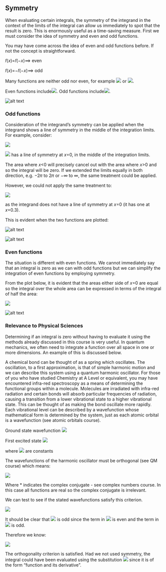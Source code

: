 ## Symmetry 

When evaluating certain integrals, the symmetry of the integrand in the context of the limits of the integral can allow us immediately to spot that the result is zero. This is enormously useful as a time-saving measure. First we must consider the idea of symmetry and even and odd functions.

You may have come across the idea of even and odd functions before. If not the concept is straightforward. 

𝑓(𝑥)=𝑓(−𝑥)⟹ even 

𝑓(𝑥)=−𝑓(−𝑥)⟹ odd

Many functions are neither odd nor even, for example <img src="https://render.githubusercontent.com/render/math?math=e^x"> or <img src="https://render.githubusercontent.com/render/math?math=\ln x ">.

Even functions include<img src="https://render.githubusercontent.com/render/math?math=x^2, x^4, \cos x, \cos^2 x, \sin^2x ">. Odd functions include<img src="https://render.githubusercontent.com/render/math?math=x, x^3, \sin x">.

![alt text](https://github.com/Oxbridge-Science-Academy/Figures/blob/master/Integration/even_odd.png)

### Odd functions
Consideration of the integrand’s symmetry can be applied when the integrand shows a line of symmetry in the middle of the integration limits. For example, consider:

<img src="https://render.githubusercontent.com/render/math?math=\displaystyle \int_{-\pi}^{\pi} \sin x dx ">

<img src="https://render.githubusercontent.com/render/math?math=\displaystyle \sin x "> has a line of symmetry at 𝑥=0, in the middle of the integration limits. 

The area where 𝑥<0 will precisely cancel out with the area where 𝑥>0 and so the integral will be zero. If we extended the limits equally in both direction, e.g. −2𝜋 to 2𝜋 or −∞ to ∞, the same treatment could be applied.

However, we could not apply the same treatment to: 

<img src="https://render.githubusercontent.com/render/math?math=\displaystyle \int_{-\pi}^{\pi} \sin (x-0.3) dx "> 

as the integrand does not have a line of symmetry at 𝑥=0 (it has one at 𝑥=0.3). 

This is evident when the two functions are plotted:

![alt text](https://github.com/Oxbridge-Science-Academy/Figures/blob/master/Integration/symmetry_1.png)

![alt text](https://github.com/Oxbridge-Science-Academy/Figures/blob/master/Integration/symmetry_2.png)

### Even functions
The situation is different with even functions. We cannot immediately say that an integral is zero as we can with odd functions but we can simplify the integration of even functions by employing symmetry. 

From the plot below, it is evident that the areas either side of 𝑥=0 are equal so the integral over the whole area can be expressed in terms of the integral of half the area: 

<img src="https://render.githubusercontent.com/render/math?math=\displaystyle \int_{-\pi/2}^{\pi/2} \cos x dx = 2\int_{0}^{\pi/2} \cos x dx = 2[\sin x]_0^{\pi /2} = 2"> 

![alt text](https://github.com/Oxbridge-Science-Academy/Figures/blob/master/Integration/cos_sym.png)

### Relevance to Physical Sciences

Determining if an integral is zero without having to evaluate it using the methods already discussed in this course is very useful.  In quantum mechanics, we often need to integrate a function over all space in one or more dimensions. An example of this is discussed below. 

A chemical bond can be thought of as a spring which oscillates. The oscillation, to a first approximation, is that of simple harmonic motion and we can describe this system using a quantum harmonic oscillator. For those of you who have studied Chemistry at A Level or equivalent, you may have encountered infra-red spectroscopy as a means of determining the functional groups within a molecule. Molecules are irradiated with infra-red radiation and certain bonds will absorb particular frequencies of radiation, causing a transition from a lower vibrational state to a higher vibrational state. This can be thought of as making the bond oscillate more rapidly. Each vibrational level can be described by a wavefunction whose mathematical form is determined by the system, just as each atomic orbital is a wavefunction (see atomic orbitals course). 

Ground state wavefunction <img src="https://render.githubusercontent.com/render/math?math=\displaystyle \psi_0 = N_0 e^{-\alpha x^2}"> 

First excited state <img src="https://render.githubusercontent.com/render/math?math=\displaystyle \psi_1 = N_1 x e^{-\alpha x^2}">  

where <img src="https://render.githubusercontent.com/render/math?math=\displaystyle N_0, N_1, \alpha "> are constants 

The wavefunctions of the harmonic oscillator must be orthogonal (see QM course) which means:

 <img src="https://render.githubusercontent.com/render/math?math=\displaystyle \int_{- \infinity}^{\infinity} \psi_0^* \psi_1 dx =0 "> 

Where * indicates the complex conjugate - see complex numbers course. In this case all functions are real so the complex conjugate is irrelevant.

We can test to see if the stated wavefunctions satisfy this criterion. 


<img src="https://render.githubusercontent.com/render/math?math=\displaystyle \int_{- \infinity}^{\infinity} \psi_0^* \psi_1 dx =  \int_{- \infinity}^{\infinity} N_0 e^{-\alpha x^2} N_1 x e^{-\alpha x^2} dx = N_0 N_1 \int_{- \infinity}^{\infinity}  x e^{-2 \alpha x^2} dx "> 


It should be clear that  <img src="https://render.githubusercontent.com/render/math?math=\displaystyle f(x) = N_0 N_1 \int_{- \infinity}^{\infinity} x e^{-2 \alpha x^2} dx "> is odd since the term in <img src="https://render.githubusercontent.com/render/math?math=\displaystyle x^2"> is even and the term in <img src="https://render.githubusercontent.com/render/math?math=\displaystyle x"> is odd. 

Therefore we know:

<img src="https://render.githubusercontent.com/render/math?math=\displaystyle N_0 N_1 \int_{- \infinity}^{\infinity}  x e^{-2 \alpha x^2} dx = 0 "> 


The orthogonality criterion is satisfied. Had we not used symmetry, the integral could have been evaluated using the substitution <img src="https://render.githubusercontent.com/render/math?math=\displaystyle u=2 \alpha x^2 "> since it is of the form “function and its derivative”.


